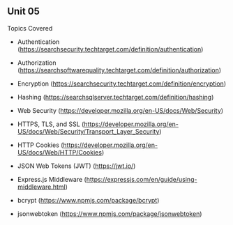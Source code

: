 ## Unit 05
Topics Covered
* Authentication (https://searchsecurity.techtarget.com/definition/authentication)
* Authorization (https://searchsoftwarequality.techtarget.com/definition/authorization)
* Encryption (https://searchsecurity.techtarget.com/definition/encryption)
* Hashing (https://searchsqlserver.techtarget.com/definition/hashing)

* Web Security (https://developer.mozilla.org/en-US/docs/Web/Security)
* HTTPS, TLS, and SSL (https://developer.mozilla.org/en-US/docs/Web/Security/Transport_Layer_Security)
* HTTP Cookies (https://developer.mozilla.org/en-US/docs/Web/HTTP/Cookies)

* JSON Web Tokens (JWT) (https://jwt.io/)
* Express.js Middleware (https://expressjs.com/en/guide/using-middleware.html)
* bcrypt (https://www.npmjs.com/package/bcrypt)
* jsonwebtoken (https://www.npmjs.com/package/jsonwebtoken)
